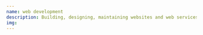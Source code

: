 ```yaml
---
name: web development
description: Building, designing, maintaining websites and web services.
img:
---
```

